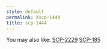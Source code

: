 ```yaml
---
style: default
permalink: Xscp-1444
title: scp-1444
---
```

You may also like:
[SCP-2229](http://scp-wiki.net/scp-2229)
[SCP-185](http://scp-wiki.net/scp-185)